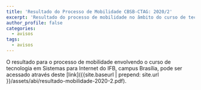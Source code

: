 ```yaml
---
title: 'Resultado do Processo de Mobilidade CBSB-CTAG: 2020/2'
excerpt: 'Resultado do processo de mobilidade no âmbito do curso de tecnologia em Sistemas para Internet do IFB, campus Brasília.'
author_profile: false
categories:
  - avisos
tags:
  - avisos
---
```


O resultado para o processo de mobilidade envolvendo o curso de tecnologia em Sistemas para Internet do IFB, campus Brasília, pode ser acessado através deste [link]({{site.baseurl | prepend: site.url }}/assets/abi/resultado-mobilidade-2020-2.pdf).